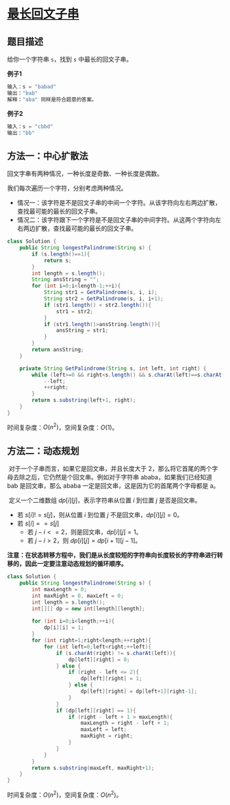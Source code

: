 # [最长回文子串](https://leetcode-cn.com/problems/longest-palindromic-substring/)

## 题目描述

给你一个字符串 `s`，找到 `s` 中最长的回文子串。

**例子1**

```java
输入：s = "babad"
输出："bab"
解释："aba" 同样是符合题意的答案。
```

**例子2**

```java
输入：s = "cbbd"
输出："bb"
```

## 方法一：中心扩散法

回文字串有两种情况，一种长度是奇数、一种长度是偶数。

我们每次遍历一个字符，分别考虑两种情况。

- 情况一：该字符是不是回文子串的中间一个字符。从该字符向左右两边扩散，查找最可能的最长的回文子串。
- 情况二：该字符跟下一个字符是不是回文子串的中间字符。从这两个字符向左右两边扩散，查找最可能的最长的回文子串。

```java
class Solution {
    public String longestPalindrome(String s) {
        if (s.length()==1){
            return s;
        }
        int length = s.length();
        String ansString = "";
        for (int i=0;i<length-1;++i){
            String str1 = GetPalindrome(s, i, i);
            String str2 = GetPalindrome(s, i, i+1);
            if (str1.length() < str2.length()){
                str1 = str2;
            }
            if (str1.length()>ansString.length()){
                ansString = str1;
            }
        }
        return ansString;
    }

    private String GetPalindrome(String s, int left, int right) {
        while (left>=0 && right<s.length() && s.charAt(left)==s.charAt(right)){
            --left;
            ++right;
        }
        return s.substring(left+1, right);
    }
}
```

时间复杂度：$O(n^2)$，空间复杂度：$O(1)$。

## 方法二：动态规划

​		对于一个子串而言，如果它是回文串，并且长度大于 2，那么将它首尾的两个字母去除之后，它仍然是个回文串。例如对于字符串 $\textrm{ababa}$，如果我们已经知道 $\textrm{bab}$ 是回文串，那么 $\textrm{ababa}$ 一定是回文串，这是因为它的首尾两个字母都是 $\textrm{a}$。

​	定义一个二维数组 $dp[i][j]$，表示字符串从位置 $i$ 到位置 $j$ 是否是回文串。

- 若 $s[i]!=s[j]$，则从位置 $i$ 到位置 $j$ 不是回文串，$dp[i][j]=0$。
- 若 $s[i]==s[j]$
  - 若 $j-i<=2$，则是回文串，$dp[i][j]=1$。
  - 若 $j-i>2$，则 $dp[i][j]=dp[i+1][j-1]$。

**注意：在状态转移方程中，我们是从长度较短的字符串向长度较长的字符串进行转移的，因此一定要注意动态规划的循环顺序。**

```java
class Solution {
    public String longestPalindrome(String s) {
        int maxLength = 0;
        int maxRight = 0, maxLeft = 0;
        int length = s.length();
        int[][] dp = new int[length][length];
        
        for (int i=0;i<length;++i){
            dp[i][i] = 1;
        }
        for (int right=1;right<length;++right){
            for (int left=0;left<right;++left){
                if (s.charAt(right) != s.charAt(left)){
                    dp[left][right] = 0;
                } else {
                    if (right - left <= 2){
                        dp[left][right] = 1;
                    } else {
                        dp[left][right] = dp[left+1][right-1];
                    }
                }
                if (dp[left][right] == 1){
                    if (right - left + 1 > maxLength){
                        maxLength = right - left + 1;
                        maxLeft = left;
                        maxRight = right;
                    }
                } 
            }
        }
        return s.substring(maxLeft, maxRight+1);
    }
}
```

时间复杂度：$O(n^2)$，空间复杂度：$O(n^2)$。

